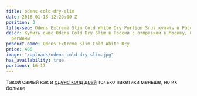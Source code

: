 ```yaml
---
title: odens-cold-dry-slim
date: 2018-01-18 12:29:00 Z
position: 3
title-seo: Odens Extreme Slim Cold White Dry Portion Snus купить в России
descr: Купить cнюс Odens Cold Dry Slim в России с отправкой в Москву, СПБ и другие
  регионы
product-name: Odens Extreme Slim Cold White Dry
price: 400
image: "/uploads/odens-cold-dry-slim.jpg"
has_availability: true
portions: 16-17
---
```


Такой самый как и [оденс колд драй](/odens-cold-dry.html) только пакетики меньше, но их больше.